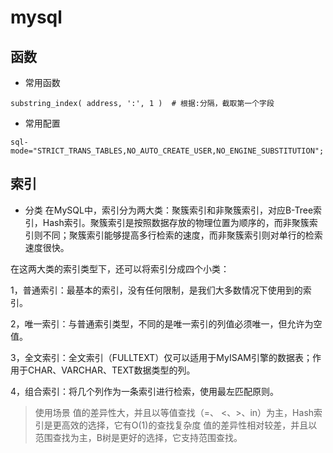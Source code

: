 # mysql

## 函数
- 常用函数

```
substring_index( address, ':', 1 )  # 根据:分隔，截取第一个字段
```


- 常用配置

```
sql-mode="STRICT_TRANS_TABLES,NO_AUTO_CREATE_USER,NO_ENGINE_SUBSTITUTION";
```



## 索引

- 分类
在MySQL中，索引分为两大类：聚簇索引和非聚簇索引，对应B-Tree索引，Hash索引。聚簇索引是按照数据存放的物理位置为顺序的，而非聚簇索引则不同；聚簇索引能够提高多行检索的速度，而非聚簇索引则对单行的检索速度很快。

在这两大类的索引类型下，还可以将索引分成四个小类：

1，普通索引：最基本的索引，没有任何限制，是我们大多数情况下使用到的索引。

2，唯一索引：与普通索引类型，不同的是唯一索引的列值必须唯一，但允许为空值。

3，全文索引：全文索引（FULLTEXT）仅可以适用于MyISAM引擎的数据表；作用于CHAR、VARCHAR、TEXT数据类型的列。

4，组合索引：将几个列作为一条索引进行检索，使用最左匹配原则。


> 使用场景
值的差异性大，并且以等值查找（=、 <、>、in）为主，Hash索引是更高效的选择，它有O(1)的查找复杂度
值的差异性相对较差，并且以范围查找为主，B树是更好的选择，它支持范围查找。